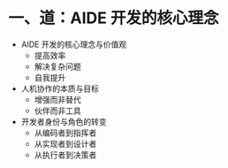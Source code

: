 # 一、道：AIDE 开发的核心理念

- AIDE 开发的核心理念与价值观
  - 提高效率
  - 解决复杂问题
  - 自我提升
- 人机协作的本质与目标
  - 增强而非替代
  - 伙伴而非工具
- 开发者身份与角色的转变
  - 从编码者到指挥者
  - 从实现者到设计者
  - 从执行者到决策者
